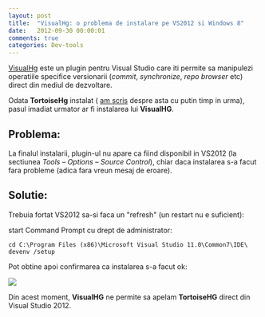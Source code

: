 ```yaml
---
layout: post
title:  "VisualHg: o problema de instalare pe VS2012 si Windows 8"
date:   2012-09-30 00:00:01
comments: true
categories: Dev-tools
---
```


[VisualHg](http://visualhg.codeplex.com/) este un plugin pentru Visual Studio care iti permite sa manipulezi operatiile specifice versionarii (*commit*, *synchronize*, *repo browser* etc) direct din mediul de dezvoltare.

Odata **TortoiseHg** instalat ( [am scris](http://maran.ro/2012/09/15/tortoisehg-mici-automatizari-personale/) despre asta cu putin timp in urma), pasul imadiat urmator ar fi instalarea lui **VisualHG**.

## Problema: ##

La finalul instalarii,  plugin-ul nu apare ca fiind disponibil in VS2012 (la sectiunea *Tools* – *Options* – *Source Control*), chiar daca instalarea s-a facut fara probleme (adica fara vreun mesaj de eroare).

## Solutie: ##

Trebuia fortat VS2012 sa-si faca un "refresh" (un restart nu e suficient):

start Command Prompt cu drept de administrator:

    cd C:\Program Files (x86)\Microsoft Visual Studio 11.0\Common7\IDE\
    devenv /setup

Pot obtine apoi confirmarea ca instalarea s-a facut ok:

![](https://dl.dropboxusercontent.com/u/43065769/blog/images/2012/VisualHgInstall.png)

Din acest moment, **VisualHG** ne permite sa apelam **TortoiseHG** direct din Visual Studio 2012.